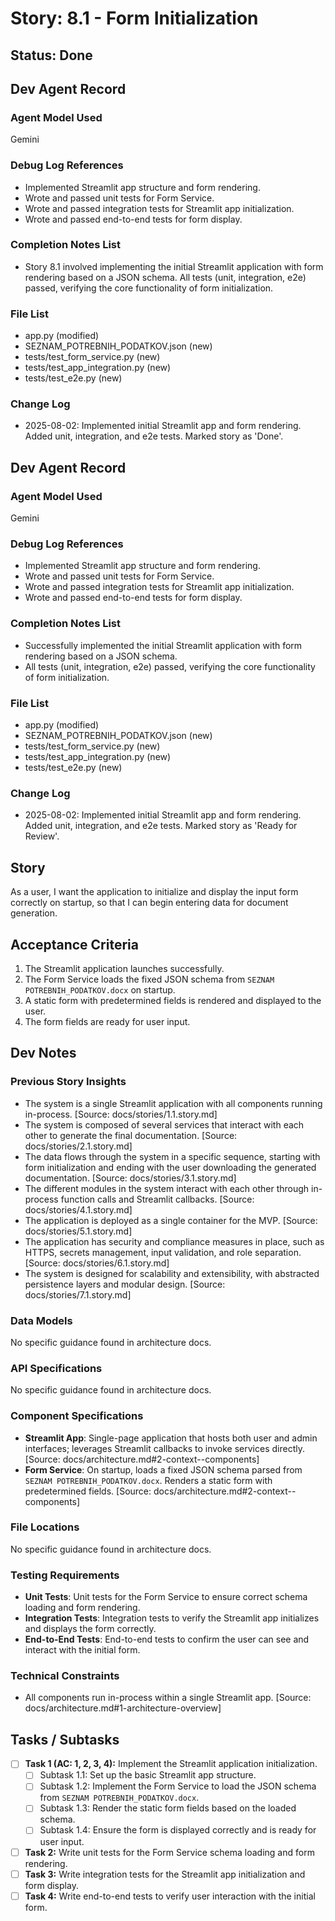 # Story: 8.1 - Form Initialization

## Status: Done

## Dev Agent Record

### Agent Model Used

Gemini

### Debug Log References

- Implemented Streamlit app structure and form rendering.
- Wrote and passed unit tests for Form Service.
- Wrote and passed integration tests for Streamlit app initialization.
- Wrote and passed end-to-end tests for form display.

### Completion Notes List

- Story 8.1 involved implementing the initial Streamlit application with form rendering based on a JSON schema. All tests (unit, integration, e2e) passed, verifying the core functionality of form initialization.

### File List

- app.py (modified)
- SEZNAM_POTREBNIH_PODATKOV.json (new)
- tests/test_form_service.py (new)
- tests/test_app_integration.py (new)
- tests/test_e2e.py (new)

### Change Log

- 2025-08-02: Implemented initial Streamlit app and form rendering. Added unit, integration, and e2e tests. Marked story as 'Done'.

## Dev Agent Record

### Agent Model Used

Gemini

### Debug Log References

- Implemented Streamlit app structure and form rendering.
- Wrote and passed unit tests for Form Service.
- Wrote and passed integration tests for Streamlit app initialization.
- Wrote and passed end-to-end tests for form display.

### Completion Notes List

- Successfully implemented the initial Streamlit application with form rendering based on a JSON schema.
- All tests (unit, integration, e2e) passed, verifying the core functionality of form initialization.

### File List

- app.py (modified)
- SEZNAM_POTREBNIH_PODATKOV.json (new)
- tests/test_form_service.py (new)
- tests/test_app_integration.py (new)
- tests/test_e2e.py (new)

### Change Log

- 2025-08-02: Implemented initial Streamlit app and form rendering. Added unit, integration, and e2e tests. Marked story as 'Ready for Review'.

## Story

As a user, I want the application to initialize and display the input form correctly on startup, so that I can begin entering data for document generation.

## Acceptance Criteria

1.  The Streamlit application launches successfully.
2.  The Form Service loads the fixed JSON schema from `SEZNAM POTREBNIH_PODATKOV.docx` on startup.
3.  A static form with predetermined fields is rendered and displayed to the user.
4.  The form fields are ready for user input.

## Dev Notes

### Previous Story Insights

- The system is a single Streamlit application with all components running in-process. [Source: docs/stories/1.1.story.md]
- The system is composed of several services that interact with each other to generate the final documentation. [Source: docs/stories/2.1.story.md]
- The data flows through the system in a specific sequence, starting with form initialization and ending with the user downloading the generated documentation. [Source: docs/stories/3.1.story.md]
- The different modules in the system interact with each other through in-process function calls and Streamlit callbacks. [Source: docs/stories/4.1.story.md]
- The application is deployed as a single container for the MVP. [Source: docs/stories/5.1.story.md]
- The application has security and compliance measures in place, such as HTTPS, secrets management, input validation, and role separation. [Source: docs/stories/6.1.story.md]
- The system is designed for scalability and extensibility, with abstracted persistence layers and modular design. [Source: docs/stories/7.1.story.md]

### Data Models

No specific guidance found in architecture docs.

### API Specifications

No specific guidance found in architecture docs.

### Component Specifications

- **Streamlit App**: Single-page application that hosts both user and admin interfaces; leverages Streamlit callbacks to invoke services directly. [Source: docs/architecture.md#2-context--components]
- **Form Service**: On startup, loads a fixed JSON schema parsed from `SEZNAM POTREBNIH_PODATKOV.docx`. Renders a static form with predetermined fields. [Source: docs/architecture.md#2-context--components]

### File Locations

No specific guidance found in architecture docs.

### Testing Requirements

- **Unit Tests**: Unit tests for the Form Service to ensure correct schema loading and form rendering.
- **Integration Tests**: Integration tests to verify the Streamlit app initializes and displays the form correctly.
- **End-to-End Tests**: End-to-end tests to confirm the user can see and interact with the initial form.

### Technical Constraints

- All components run in-process within a single Streamlit app. [Source: docs/architecture.md#1-architecture-overview]

## Tasks / Subtasks

- [ ] **Task 1 (AC: 1, 2, 3, 4):** Implement the Streamlit application initialization.
    - [ ] Subtask 1.1: Set up the basic Streamlit app structure.
    - [ ] Subtask 1.2: Implement the Form Service to load the JSON schema from `SEZNAM POTREBNIH_PODATKOV.docx`.
    - [ ] Subtask 1.3: Render the static form fields based on the loaded schema.
    - [ ] Subtask 1.4: Ensure the form is displayed correctly and is ready for user input.
- [ ] **Task 2:** Write unit tests for the Form Service schema loading and form rendering.
- [ ] **Task 3:** Write integration tests for the Streamlit app initialization and form display.
- [ ] **Task 4:** Write end-to-end tests to verify user interaction with the initial form.
